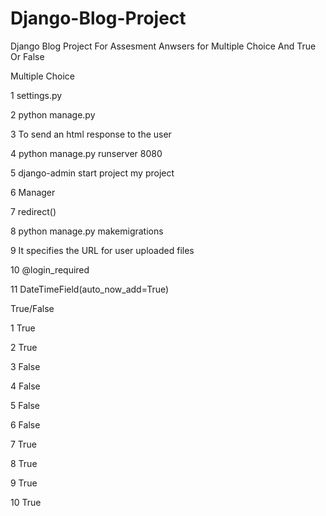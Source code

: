 # Django-Blog-Project
Django Blog Project For Assesment
Anwsers for Multiple Choice And True Or False

Multiple Choice 

1 settings.py

2 python manage.py

3 To send an html response to the user

4 python manage.py runserver 8080 

5 django-admin start project my project 

6 Manager

7 redirect()

8 python  manage.py makemigrations

9 It specifies the URL for user uploaded files

10 @login_required

11 DateTimeField(auto_now_add=True)


True/False

1 True

2 True 

3 False 

4 False 

5 False 

6 False

7 True

8 True 

9 True 

10 True


